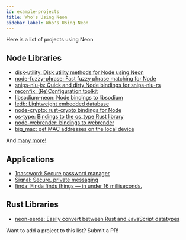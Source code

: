 ```yaml
---
id: example-projects
title: Who's Using Neon
sidebar_label: Who's Using Neon
---
```


Here is a list of projects using Neon

## Node Libraries

- [disk-utility: Disk utility methods for Node using Neon](https://github.com/amilajack/disk-utility)
- [node-fuzzy-phrase: Fast fuzzy phrase matching for Node](https://github.com/mapbox/node-fuzzy-phrase)
- [snips-nlu-js: Quick and dirty Node bindings for snips-nlu-rs](https://github.com/ballwood/snips-nlu-js)
- [reconfix: (Re)Configuration toolkit](https://github.com/resin-io/reconfix)
- [libsodium-neon: Node bindings to libsodium](https://github.com/wireapp/libsodium-neon)
- [ledb: Lightweight embedded database](https://github.com/katyo/ledb)
- [node-crypto: rust-crypto bindings for Node](https://github.com/Brooooooklyn/node-crypto)
- [os-type: Bindings to the os_type Rust library](https://github.com/amilajack/os-type)
- [node-webrender: bindings to webrender](https://github.com/cztomsik/node-webrender)
- [big_mac: get MAC addresses on the local device](https://github.com/ultamatt/big_mac)

And <a href="https://github.com/search?q=filename%3ACargo.toml+neon" target="_blank">many more!</a>

## Applications

- [1password: Secure password manager](https://dteare.medium.com/behind-the-scenes-of-1password-for-linux-d59b19143a23)
- [Signal: Secure, private messaging](https://github.com/signalapp/libsignal-client)
- [finda: Finda finds things — in under 16 milliseconds.](https://keminglabs.com/finda/)

## Rust Libraries

- [neon-serde: Easily convert between Rust and JavaScript datatypes](https://crates.io/crates/neon-serde2)

Want to add a project to this list? Submit a PR!

